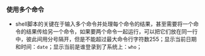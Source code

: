 ### 使用多个命令
+ shell脚本的关键在于输入多个命令并处理每个命令的结果，甚至需要将一个命令的结果传给另一个命令，如果要两个命令一起运行，可以把它们放在同一行中，彼此间用分号隔开，但是不能超过最大命令行字符数255；显示当前日期和时间：`date`；显示当前是谁登录到了系统上：`who`；

